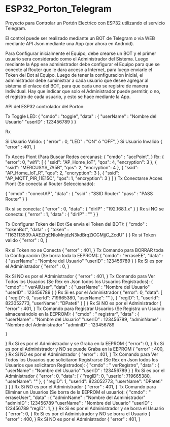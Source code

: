 # ESP32_Porton_Telegram
Proyecto para Controlar un Portón Electrico con ESP32 utilizando el servicio Telegram.

El control puede ser realizado mediante un BOT de Telegram o via WEB mediante API Json mediante una App (por ahora en Android).

Para Configurar inicialmente el Equipo, debe crearse un BOT y el primer usuario sera considerado como el Administrador del Sistema.
Luego mediante la App ese administrador debe configurar el Equipo para que se conecte al Router que le dara acceso a Internet, para luego enviarle el Token del Bot al Equipo.
Luego de tener la configuracion inicial, el administrador debe suministrar a cada usuario que desee agregar al sistema el enlace del BOT, para que cada uno se registre de manera Individual. Hay que indicar que solo el Administrador puede permitir, o no, el registro de cada usuario, y esto se hace mediante la App.

API del ESP32 controlador del Porton:

Tx Toggle LED:
{
	"cmdo" : "toggle",
	"data" : {
		"userName"	: "Nombre del Usuario"
		"userID"		: 123456789
	}
}

Rx

Si Usuario Valido:
{
	"error"	: 0,
	"LED" 		: "ON" ó "OFF",
}
Si Usuario Invalido
{
	"error"	: 401,
}

Tx Acces Piont (Para Buscar Redes cercanas):
{
	"cmdo" : "accPoint",
}
Rx:
{
"error": 0,
"wifi": [ 
{ 
"ssid": "AP_Home_IoT",
"qos": 4,
"encryption": 3
},
{ 
"ssid": "MERCUSYS_7A5B",
"qos": 2,
"encryption": 4
},
{ 
"ssid": "AP_Home_IoT_R",
"qos": 2,
"encryption": 3
},
{ 
"ssid": "AP_MQTT_PIR_11E15C", 
"qos": 1, 
"encryption": 3 
} 
] 
}
Tx Conectarse Acces Piont (Se conecta al Router Seleccionado):

{
	"cmdo" : "conectAP",
	"data" : {
		"ssid"	: "SSID Router"
		"pass"		: "PASS Router"
	}
}

Rx si se conecta:
{
	"error"	: 0,
	"data" : {
		"dirIP"	: "192.168.1.x"
	}
}
Rx si NO se conecta:
{
	"error"	: 1,
	"data" : {
		"dirIP"	: ""
	}
}

Tx Configurar Token del Bot (Se envia el Token del BOT):
{
	"cmdo" : "tokenBot",
	"data" : {
		"token" : "1163113539:AAEZfgENIoMnjdzN3kdBrqZiCGMjjC_ZcdU"
	}
}
Rx si Token valido
{
	"error"	: 0,
}

Rx si Token no se Conecta
{
	"error"	: 401,
}
Tx Comando para BORRAR toda la Configuración (Se borra toda la EEPROM):
{
	"cmdo" : "erraseEE",
	"data" : {
		"userName"	: "Nombre del Usuario"
		"userID"		: 123456789
	}
}
Rx Si es por el Administrador
{
	"error"	: 0,
}

Rx Si NO es por el Administrador
{
	"error"	: 401,
}
Tx Comando para Ver Todos los Usuarios (Se Rex en Json todos los Usuarios Registrados):
{
	"cmdo" : " verAllUser",
	"data" : {
		"userName"	: "Nombre del Usuario"
		"userID"		: 123456789
	}
}
Rx Si es por el Administrador
{ 
"error": 0, 
"data": [ 
{ 
"regID": 0, 
"userId": 719665380, 
"userName": "" 
}, 
{ 
"regID": 1,
"userId": 823052773, 
"userName": "DPateti" 
} 
] 
}
Rx Si NO es por el Administrador
{
	"error"	: 401,
}
Tx Comando para Registrar Usuarios (Se Registra un Usuario almacenándolo en la EEPROM):
{
	"cmdo" : " registrar",
	"data" : {
		"userName"	: "Nombre del Usuario"
		"userID"		: 123456789,
"adminName"	: "Nombre del Administrador"
		"adminID"		: 123456789

	}
}
Rx Si es por el Administrador y se Graba en la EEPROM
{ 
"error": 0, 
}
Rx Si es por el Administrador y NO se puede Graba en la EEPROM
{
	"error"	: 400,
}
Rx Si NO es por el Administrador
{
	"error"	: 401,
}
Tx Comando para Ver Todos los Usuarios que solicitaron Registrarse (Se Rex en Json todos los Usuarios que solicitaron Registrados):
{
	"cmdo" : " verRegistro",
	"data" : {
		"userName"	: "Nombre del Usuario"
		"userID"		: 123456789
	}
}
Rx Si es por el Administrador
{ 
"error": 0, 
"data": [ 
{ 
"regID": 0, 
"userId": 719665380, 
"userName": "" 
}, 
{ 
"regID": 1,
"userId": 823052773, 
"userName": "DPateti" 
} 
] 
}
Rx Si NO es por el Administrador
{
	"error"	: 401,
}
Tx Comando para Eliminar un Usuarios (Se borra de la EEPROM el usuario):
{
	"cmdo" : " erraseUser",
	"data" : {
"adminName"	: "Nombre del Administrador"
		"adminID"		: 123456789
		"userName"	: "Nombre del Usuario"
		"userID"		: 123456789
"regID": 1,
	}
}
Rx Si es por el Administrador y se borra el Usuario
{ 
"error": 0, 
}
Rx Si es por el Administrador y NO se borra el Usuario
{
	"error"	: 400,
}
Rx Si NO es por el Administrador
{
	"error"	: 401,
}

